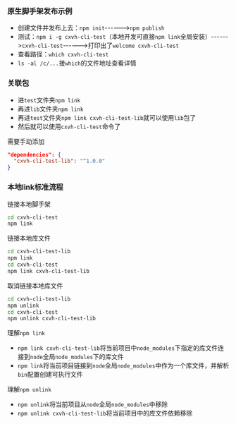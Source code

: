 ### 原生脚手架发布示例
- 创建文件并发布上去：`npm init`------>`npm publish`
- 测试：`npm i -g cxvh-cli-test`（本地开发可直接`npm link`全局安装）------>`cxvh-cli-test`------>打印出了`welcome cxvh-cli-test`
- 查看路径：`which cxvh-cli-test`
- `ls -al /c/...`接`which`的文件地址查看详情

### 关联包
- 进`test`文件夹`npm link`
- 再进`lib`文件夹`npm link`
- 再进`test`文件夹`npm link cxvh-cli-test-lib`就可以使用`lib`包了
- 然后就可以使用`cxvh-cli-test`命令了

需要手动添加
```json
"dependencies": {
  "cxvh-cli-test-lib": "^1.0.0"
}
```

### 本地link标准流程
链接本地脚手架
```sh
cd cxvh-cli-test
npm link
```
链接本地库文件
```sh
cd cxvh-cli-test-lib
npm link
cd cxvh-cli-test
npm link cxvh-cli-test-lib
```
取消链接本地库文件
```sh
cd cxvh-cli-test-lib
npm unlink
cd cxvh-cli-test
npm unlink cxvh-cli-test-lib
```
理解`npm link`
- `npm link cxvh-cli-test-lib`将当前项目中`node_modules`下指定的库文件连接到`node`全局`node_modules`下的库文件
- `npm link`将当前项目链接到`node`全局`node_modules`中作为一个库文件，并解析`bin`配置创建可执行文件

理解`npm unlink`
- `npm unlink`将当前项目从`node`全局`node_modules`中移除
- `npm unlink cxvh-cli-test-lib`将当前项目中的库文件依赖移除
